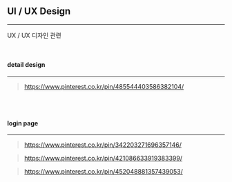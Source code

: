 ## UI / UX Design

---

UX / UX 디자인 관련

<br>

#### detail design

---

> https://www.pinterest.co.kr/pin/485544403586382104/

<br>
<br>

#### login page

---

> https://www.pinterest.co.kr/pin/342203271696357146/

> https://www.pinterest.co.kr/pin/421086633919383399/

> https://www.pinterest.co.kr/pin/452048881357439053/

<br>
<br>
